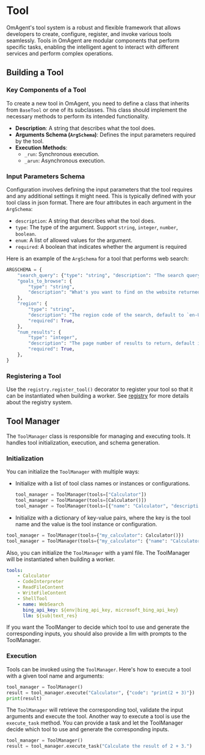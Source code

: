 # Tool

OmAgent's tool system is a robust and flexible framework that allows developers to create, configure, register, and invoke various tools seamlessly. Tools in OmAgent are modular components that perform specific tasks, enabling the intelligent agent to interact with different services and perform complex operations.  

## Building a Tool

### Key Components of a Tool
To create a new tool in OmAgent, you need to define a class that inherits from `BaseTool` or one of its subclasses. This class should implement the necessary methods to perform its intended functionality.

- **Description**: A string that describes what the tool does.
- **Arguments Schema (`ArgSchema`)**: Defines the input parameters required by the tool.
- **Execution Methods**: 
  - `_run`: Synchronous execution.
  - `_arun`: Asynchronous execution.

### Input Parameters Schema

Configuration involves defining the input parameters that the tool requires and any additional settings it might need. This is typically defined with your tool class in json format.
There are four attributes in each argument in the `ArgSchema`:
- `description`: A string that describes what the tool does.
- `type`: The type of the argument. Support `string`, `integer`, `number`, `boolean`.
- `enum`: A list of allowed values for the argument.
- `required`: A boolean that indicates whether the argument is required

Here is an example of the `ArgSchema` for a tool that performs web search:
```python
ARGSCHEMA = {
    "search_query": {"type": "string", "description": "The search query."},
    "goals_to_browse": {
        "type": "string",
        "description": "What's you want to find on the website returned by search. If you need more details, request it in here. Examples: 'What is latest news about deepmind?', 'What is the main idea of this article?'",
    },
    "region": {
        "type": "string",
        "description": "The region code of the search, default to `en-US`. Available regions: `en-US`, `zh-CN`, `ja-JP`, `de-DE`, `fr-FR`, `en-GB`.",
        "required": True,
    },
    "num_results": {
        "type": "integer",
        "description": "The page number of results to return, default is 1, maximum is 3.",
        "required": True,
    },
}
```

### Registering a Tool
Use the `registry.register_tool()` decorator to register your tool so that it can be instantiated when building a worker. See [registry](../registry.md) for more details about the registry system.

## Tool Manager

The `ToolManager` class is responsible for managing and executing tools. It handles tool initialization, execution, and schema generation.

### Initialization
You can initialize the `ToolManager` with multiple ways:
- Initialize with a list of tool class names or instances or configurations.
  ```python
  tool_manager = ToolManager(tools=["Calculator"])
  tool_manager = ToolManager(tools=[Calculator()])
  tool_manager = ToolManager(tools=[{"name": "Calculator", "description": "Calculator tool."}])
  ```
- Initialize with a dictionary of key-value pairs, where the key is the tool name and the value is the tool instance or configuration.
```python
tool_manager = ToolManager(tools={"my_calculator": Calculator()})
tool_manager = ToolManager(tools={"my_calculator": {"name": "Calculator", "description": "Calculator tool."}})
```
Also, you can initialize the `ToolManager` with a yaml file. The ToolManager will be instantiated when building a worker.
```yaml
tools:
    - Calculator
    - CodeInterpreter
    - ReadFileContent
    - WriteFileContent
    - ShellTool
    - name: WebSearch
      bing_api_key: ${env|bing_api_key, microsoft_bing_api_key}
      llm: ${sub|text_res}

```
If you want the ToolManger to decide which tool to use and generate the corresponding inputs, you should also provide a llm with prompts to the ToolManager.

### Execution
Tools can be invoked using the `ToolManager`. Here's how to execute a tool with a given tool name and arguments:

```python
tool_manager = ToolManager()
result = tool_manager.execute("Calculator", {"code": "print(2 + 3)"})
print(result)
```
The ```ToolManager``` will retrieve the corresponding tool, validate the input arguments and execute the tool.
Another way to execute a tool is use the `execute_task` method. You can provide a task and let the ToolManager decide which tool to use and generate the corresponding inputs.
```python
tool_manager = ToolManager()
result = tool_manager.execute_task("Calculate the result of 2 + 3.")
```